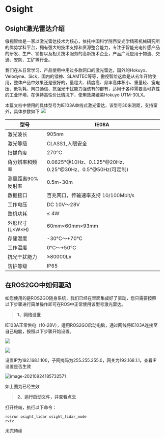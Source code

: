 # Osight

## **Osight激光雷达介绍**
傲视智绘是一家以激光雷达技术为核心，依托中国科学院西安光学精密机械研究所的优势学科平台，拥有强大的技术支撑和资源整合能力，专注于智能光电传感产品的研发、生产、销售以及相关技术服务的高新技术企业，产品广泛应用于物流、交通、安防、工矿等行业。

我们在从日常学习、产品使用中用过多款网口的激光雷达，国外的Hokuyo、Velodyne、Sick，国内的镭神、SLAMTEC等等，傲视智绘这款是从去年开始使用，整体产品中效果还是很好的，量程大、精度高、频率高体积小、重量轻、宽电压、低功耗、网口通信、抗强光干扰能力强该有的都有，适用于各种需要高可靠性的工业环境，在保持高性价比情况下，使用效果媲美Hokuyo UTM-30LX。

本篇文档中使用的具体型号为IE103A单线式激光雷达，该型号30米测距，支持室外，具体参数如下
![](https://tianbot-pic.oss-cn-beijing.aliyuncs.com/tianbot/202109241855478.webp)

|型号|IE08A|
|---|---|
|激光波长|905nm|
|激光等级|CLASS1,人眼安全|
|扫描角度|270℃|
|角分辨率和频率|0.0625°@10Hz、0.125°@20Hz、0.25°@30Hz、0.5°@50Hz(可定制)|
|测量距离90%反射率|0.5m-30m|
|数据接口|百兆网口，传输速率支持 10/100Mbit/s|
|工作电压|DC 10V～28V|
|整机功耗|≤ 4W|
|外形尺寸(L×W×H)|60mm×60mm×93mm|
|存储温度|-30℃～+70℃|
|工作温度|0℃～+50℃|
|抗光干扰能力|≥80000Lx|
|防护等级|IP65|


##  **在ROS2GO中如何驱动**
如您使用的是ROS2GO随身系统，我们已经在里面集成好了驱动，您只需要按照以下步骤进行简单操作即可在ROS中正常使用该型号激光雷达。

> **1、网络设置**

IE103A正常供电（10-28V），适用ROS2GO启动电脑，通过网线将IE103A连接至自己电脑，按照以下步骤开始设置。

![](https://tianbot-pic.oss-cn-beijing.aliyuncs.com/tianbot/202109241856150.webp)

![](https://tianbot-pic.oss-cn-beijing.aliyuncs.com/tianbot/202109241857686.webp)

设置IP为192.168.1.100，子网掩码为255.255.255.0，网关为192.168.1.1，查看IP设置是否生效

![image-20210924185732571](https://tianbot-pic.oss-cn-beijing.aliyuncs.com/tianbot/202109241857795.webp)

如上图为已经生效

>  **2、运行启动文件，并查看点云**

打开终端，执行以下命令：
```
rosrun osight_lidar osight_lidar_node
rviz
```

未完待续
